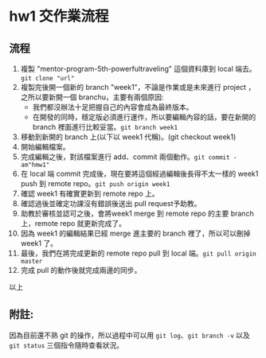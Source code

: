# hw1 交作業流程

## 流程
1. 複製 "mentor-program-5th-powerfultraveling" 這個資料庫到 local 端去。`git clone "url"`
2. 複製完後開一個新的 branch "week1"，不論是作業或是未來進行 project ，之所以要新開一個 branchu，主要有兩個原因:
   * 我們都沒辦法十足把握自己的內容會成為最終版本。
   * 在開發的同時，穩定版必須進行運作，所以要編輯內容的話，要在新開的 branch 裡面進行比較妥當。`git branch week1`
3. 移動到新開的 branch 上(以下以 week1 代稱)。(git checkout week1)
4. 開始編輯檔案。
5. 完成編輯之後，對該檔案進行 add、commit 兩個動作。`git commit -am"hmw1"`
6. 在 local 端 commit 完成後，現在要將這個經過編輯後長得不太一樣的 week1 push 到 remote repo。`git push origin week1`
7. 確認 week1 有確實更新到 remote repo 上。
8. 確認過後並確定功課沒有錯誤後送出 pull request予助教。
9. 助教於審核並認可之後，會將week1 merge 到 remote repo 的主要 branch 上，remote repo 就更新完成了。
10. 因為 week1 的編輯結果已經 merge 進主要的 branch 裡了，所以可以刪掉 week1 了。
11. 最後，我們在將完成更新的 remote repo pull 到 local 端。`git pull origin master`
12. 完成 pull 的動作後就完成兩邊的同步。

以上

## 附註:
因為目前還不熟 git 的操作，所以過程中可以用 `git log`、`git branch -v`  以及 `git status` 三個指令隨時查看狀況。

